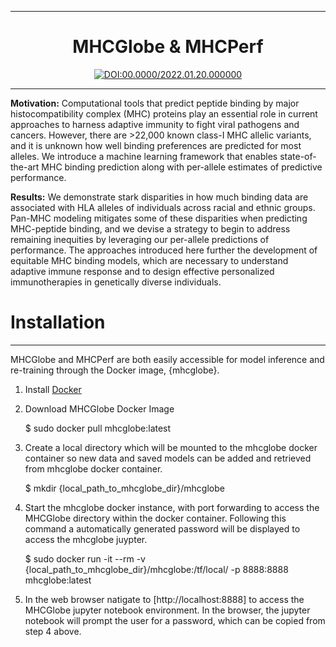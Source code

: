---

<div align="center">

# MHCGlobe & MHCPerf
    
[![DOI:00.0000/2022.01.20.000000](http://img.shields.io/badge/DOI-00.0000/0000.00.00.000000-B31B1B.svg)](https://mhcglobe)

</div>

-----------

**Motivation:** Computational tools that predict peptide binding by major histocompatibility complex (MHC) proteins play an essential role in current approaches to harness adaptive immunity to fight viral pathogens and cancers. However, there are >22,000 known class-I MHC allelic variants, and it is unknown how well binding preferences are predicted for most alleles. We introduce a machine learning framework that enables state-of-the-art MHC binding prediction along with per-allele estimates of predictive performance. 

**Results:** We demonstrate stark disparities in how much binding data are associated with HLA alleles of individuals across racial and ethnic groups. Pan-MHC modeling mitigates some of these disparities when predicting MHC-peptide binding, and we devise a strategy to begin to address remaining inequities by leveraging our per-allele predictions of performance. The approaches introduced here further the development of equitable MHC binding models, which are necessary to understand adaptive immune response and to design effective personalized immunotherapies in genetically diverse individuals.

# Installation
-----------

MHCGlobe and MHCPerf are both easily accessible for model inference and re-training through the Docker image, {mhcglobe}.

1) Install [Docker](https://docs.docker.com/get-docker/)

2) Download MHCGlobe Docker Image

    $ sudo docker pull mhcglobe:latest

3) Create a local directory which will be mounted to the mhcglobe docker container so new data and saved models can be added and retrieved from mhcglobe docker container. 

    $ mkdir {local_path_to_mhcglobe_dir}/mhcglobe
    
4) Start the mhcglobe docker instance, with port forwarding to access the MHCGlobe directory within the docker container. Following this command a automatically generated password will be displayed to access the mhcglobe juypter.

    $ sudo docker run -it --rm -v {local_path_to_mhcglobe_dir}/mhcglobe:/tf/local/ -p 8888:8888 mhcglobe:latest
    
5) In the web browser natigate to [http://localhost:8888] to access the MHCGlobe jupyter notebook environment. In the browser, the jupyter notebook will prompt the user for a password, which can be copied from step 4 above.

